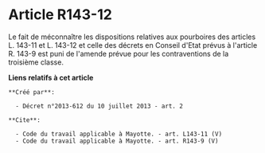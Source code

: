 # Article R143-12

Le fait de méconnaître les dispositions relatives aux pourboires des articles L. 143-11 et L. 143-12 et celle des décrets en
Conseil d'Etat prévus à l'article R. 143-9 est puni de l'amende prévue pour les contraventions de la troisième classe.

**Liens relatifs à cet article**

	**Créé par**:

	  - Décret n°2013-612 du 10 juillet 2013 - art. 2

	**Cite**:

	  - Code du travail applicable à Mayotte. - art. L143-11 (V)
	  - Code du travail applicable à Mayotte. - art. R143-9 (V)
